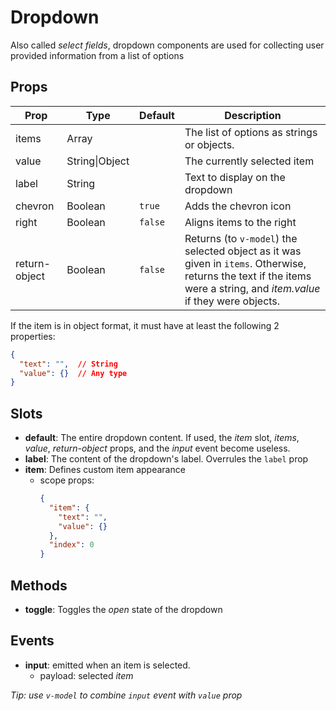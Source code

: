 # Dropdown

Also called _select fields_, dropdown components are used for collecting user provided information from a list of options

## Props

Prop      |Type     | Default | Description
---       |---      | ---     | ---
items     | Array   |         | The list of options as strings or objects.
value     | String\|Object |   | The currently selected item
label     | String  |         | Text to display on the dropdown
chevron   | Boolean | `true`  | Adds the chevron icon
right     | Boolean | `false` | Aligns items to the right
return-object| Boolean|`false`| Returns (to `v-model`) the selected object as it was given in `items`. Otherwise, returns the text if the items were a string, and _item.value_ if they were objects.

If the item is in object format, it must have at least the following 2 properties:
```json
{
  "text": "",  // String
  "value": {}  // Any type
}
```

## Slots

- **default**: The entire dropdown content. If used, the _item_ slot, _items_, _value_, _return-object_ props, and the _input_ event become useless.
- **label**: The content of the dropdown's label. Overrules the `label` prop
- **item**: Defines custom item appearance
  - scope props: 
    ```json
    {
      "item": {
        "text": "",
        "value": {}
      },
      "index": 0
    }
    ``` 

## Methods

- **toggle**: Toggles the _open_ state of the dropdown

## Events

- **input**: emitted when an item is selected.
  - payload: selected _item_

_Tip: use `v-model` to combine `input` event with `value` prop_
